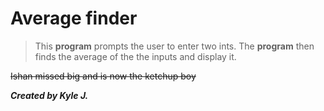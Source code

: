 # Average finder

> This **program** prompts the user to enter two ints. The **program** then finds the average of the the inputs and display it.


~~Ishan missed big and is now the ketchup boy~~

**_Created by Kyle J._**